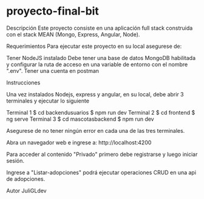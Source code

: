 # proyecto-final-bit
Descripción
Este proyecto consiste en una aplicación full stack construida con el stack MEAN (Mongo, Express, Angular, Node).

Requerimientos
Para ejecutar este proyecto en su local asegurese de:

Tener NodeJS instalado
Debe tener una base de datos MongoDB habilitada y configurar la ruta de acceso en una variable de entorno con el nombre ".env". 
Tener una cuenta en postman

Instrucciones

Una vez instalados Nodejs, express y angular, en su local, debe abrir 3 terminales y ejecutar lo siguiente

Terminal 1
$ cd backendusuarios
$ npm run dev
Terminal 2
$ cd frontend
$ ng serve
Terminal 3
$ cd mascotasbackend
$ npm run dev

Asegurese de no tener ningún error en cada una de las tres terminales.

Abra un navegador web e ingrese a: http://localhost:4200

Para acceder al contenido "Privado" primero debe registrarse y luego iniciar sesión.

Ingrese a "Listar-adopciones" podrá ejecutar operaciones CRUD en una api de adopciones.

Autor
JuliGLdev